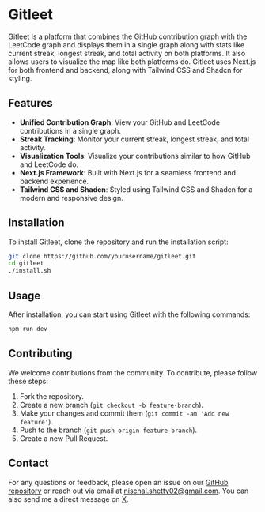 # Gitleet

Gitleet is a platform that combines the GitHub contribution graph with the LeetCode graph and displays them in a single graph along with stats like current streak, longest streak, and total activity on both platforms. It also allows users to visualize the map like both platforms do. Gitleet uses Next.js for both frontend and backend, along with Tailwind CSS and Shadcn for styling.

## Features

- **Unified Contribution Graph**: View your GitHub and LeetCode contributions in a single graph.
- **Streak Tracking**: Monitor your current streak, longest streak, and total activity.
- **Visualization Tools**: Visualize your contributions similar to how GitHub and LeetCode do.
- **Next.js Framework**: Built with Next.js for a seamless frontend and backend experience.
- **Tailwind CSS and Shadcn**: Styled using Tailwind CSS and Shadcn for a modern and responsive design.

## Installation

To install Gitleet, clone the repository and run the installation script:

```bash
git clone https://github.com/yourusername/gitleet.git
cd gitleet
./install.sh
```

## Usage

After installation, you can start using Gitleet with the following commands:

```bash
npm run dev
```

## Contributing

We welcome contributions from the community. To contribute, please follow these steps:

1. Fork the repository.
2. Create a new branch (`git checkout -b feature-branch`).
3. Make your changes and commit them (`git commit -am 'Add new feature'`).
4. Push to the branch (`git push origin feature-branch`).
5. Create a new Pull Request.

## Contact

For any questions or feedback, please open an issue on our [GitHub repository](https://github.com/yourusername/gitleet/issues) or reach out via email at [nischal.shetty02@gmail.com](mailto:nischal.shetty02@gmail.com). You can also send me a direct message on [X](https://x.com/NischalShetty02).
